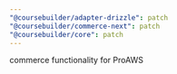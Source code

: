 ```yaml
---
"@coursebuilder/adapter-drizzle": patch
"@coursebuilder/commerce-next": patch
"@coursebuilder/core": patch
---
```


commerce functionality for ProAWS
